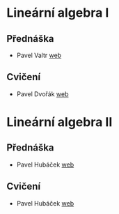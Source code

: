 # Lineární algebra I  
## Přednáška  
- Pavel Valtr [web](https://kam.mff.cuni.cz/~valtr/)  
## Cvičení  
- Pavel Dvořák [web](https://iuuk.mff.cuni.cz/~koblich/)  
  
# Lineární algebra II  
## Přednáška  
- Pavel Hubáček [web](https://iuuk.mff.cuni.cz/~hubacek/)  
## Cvičení  
- Pavel Hubáček [web](https://iuuk.mff.cuni.cz/~hubacek/)  
